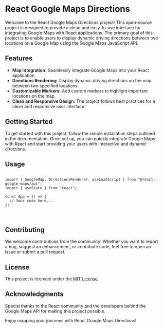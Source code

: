 <h1>React Google Maps Directions</h1>

  <p>Welcome to the React Google Maps Directions project! This open-source project is designed to provide a clean and
    easy-to-use interface for integrating Google Maps with React applications. The primary goal of this project is to enable
    users to display dynamic driving directions between two locations on a Google Map using the Google Maps JavaScript API.</p>

  <h2>Features</h2>

  <ul>
    <li><strong>Map Integration:</strong> Seamlessly integrate Google Maps into your React application.</li>
    <li><strong>Directions Rendering:</strong> Display dynamic driving directions on the map between two specified locations.</li>
    <li><strong>Customizable Markers:</strong> Add custom markers to highlight important locations on the map.</li>
    <li><strong>Clean and Responsive Design:</strong> The project follows best practices for a clean and responsive user interface.</li>
  </ul>

  <h2>Getting Started</h2>

  <p>To get started with this project, follow the simple installation steps outlined in the documentation. Once set up, you can
    quickly integrate Google Maps with React and start providing your users with interactive and dynamic directions.</p>

  <h2>Usage</h2>

  <pre>
<code>
import { GoogleMap, DirectionsRenderer, useLoadScript } from "@react-google-maps/api";
import { useState } from "react";

const App = () => {
  // Your code here...
};
</code>
  </pre>

  <h2>Contributing</h2>

  <p>We welcome contributions from the community! Whether you want to report a bug, suggest an enhancement, or contribute code,
    feel free to open an issue or submit a pull request.</p>

  <h2>License</h2>

  <p>This project is licensed under the <a href="LICENSE">MIT License</a>.</p>

  <h2>Acknowledgments</h2>

  <p>Special thanks to the React community and the developers behind the Google Maps API for making this project possible.</p>

  <p>Enjoy mapping your journeys with React Google Maps Directions!</p>


